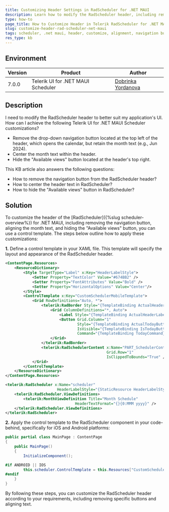 ```yaml
---
title: Customizing Header Settings in RadScheduler for .NET MAUI
description: Learn how to modify the RadScheduler header, including removing navigation buttons and aligning the month text.
type: how-to
page_title: How to Customize Header in Telerik RadScheduler for .NET MAUI
slug: customize-header-rad-scheduler-net-maui
tags: scheduler, .net maui, header, customize, alignment, navigation button, visible views button
res_type: kb
---
```


## Environment

| Version | Product | Author | 
| --- | --- | ---- | 
| 7.0.0 | Telerik UI for .NET MAUI Scheduler | [Dobrinka Yordanova](https://www.telerik.com/blogs/author/dobrinka-yordanova)| 

## Description

I need to modify the RadScheduler header to better suit my application's UI. How can I achieve the following Telerik UI for .NET MAUI Scheduler customizations?

* Remove the drop-down navigation button located at the top left of the header, which opens the calendar, but retain the month text (e.g., Jun 2024). 
* Center the month text within the header.
* Hide the "Available views" button located at the header's top right.

This KB article also answers the following questions:
- How to remove the navigation button from the RadScheduler header?
- How to center the header text in RadScheduler?
- How to hide the "Available views" button in RadScheduler?

## Solution

To customize the header of the [RadScheduler]({%slug scheduler-overview%}) for .NET MAUI, including removing the navigation button, aligning the month text, and hiding the "Available views" button, you can use a control template. The steps below outline how to apply these customizations:

**1.** Define a control template in your XAML file. This template will specify the layout and appearance of the RadScheduler header.

```xml
<ContentPage.Resources>
    <ResourceDictionary>
        <Style TargetType="Label" x:Key="HeaderLabelStyle">
            <Setter Property="TextColor" Value="#674BB2" />
            <Setter Property="FontAttributes" Value="Bold" />
            <Setter Property="HorizontalOptions" Value="Center"/>
        </Style>
        <ControlTemplate x:Key="CustomSchedulerMobileTemplate">
            <Grid RowDefinitions="Auto, *">
                <telerik:RadBorder Style="{TemplateBinding ActualHeaderBorderStyle}">
                    <Grid ColumnDefinitions="*, Auto">
                        <Label Style="{TemplateBinding ActualHeaderLabelStyle}" />
                        <Button Grid.Column="1"
                                Style="{TemplateBinding ActualTodayButtonStyle}"
                                IsVisible="{TemplateBinding IsTodayButtonVisible}"
                                Command="{TemplateBinding TodayCommand}" />
                    </Grid>
                </telerik:RadBorder>
                <telerik:RadSchedulerContent x:Name="PART_SchedulerContent"
                                             Grid.Row="1"
                                             IsClippedToBounds="True" />
            </Grid>
        </ControlTemplate>
    </ResourceDictionary>
</ContentPage.Resources>

<telerik:RadScheduler x:Name="scheduler" 
                       HeaderLabelStyle="{StaticResource HeaderLabelStyle}">
    <telerik:RadScheduler.ViewDefinitions>
        <telerik:MonthViewDefinition Title="Month Schedule" 
                               HeaderTextFormat="{}{0:MMM yyyy}" />
    </telerik:RadScheduler.ViewDefinitions>
</telerik:RadScheduler>
```

**2.** Apply the control template to the RadScheduler component in your code-behind, specifically for iOS and Android platforms:

```csharp
public partial class MainPage : ContentPage
{
    public MainPage()
    {
        InitializeComponent();

#if ANDROID || IOS
        this.scheduler.ControlTemplate = this.Resources["CustomSchedulerMobileTemplate"] as ControlTemplate;
#endif
    }
}
```

By following these steps, you can customize the RadScheduler header according to your requirements, including removing specific buttons and aligning text.




